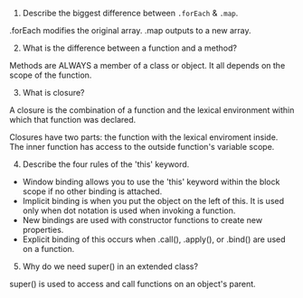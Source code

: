 1. Describe the biggest difference between `.forEach` & `.map`.

.forEach modifies the original array.
.map outputs to a new array.


2. What is the difference between a function and a method?

Methods are ALWAYS a member of a class or object. It all
depends on the scope of the function. 


3. What is closure?

A closure is the combination of a function and the lexical
environment within which that function was declared. 

Closures have two parts: the function with the lexical
enviroment inside. The inner function has access to
the outside function's variable scope. 

4. Describe the four rules of the 'this' keyword.

*  Window binding allows you to use the 'this' keyword within
the block scope if no other binding is attached.
*  Implicit binding is when you put the object on the left of
this. It is used only when dot notation is used when invoking
a function.
*  New bindings are used with constructor functions to create
new properties.
*  Explicit binding of this occurs when .call(), .apply(), or
.bind() are used on a function.


5. Why do we need super() in an extended class?

super() is used to access and call functions on an object's
parent.